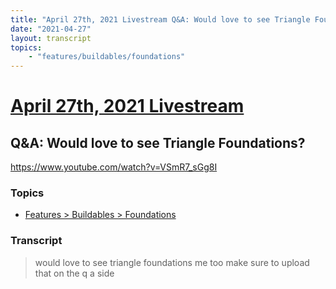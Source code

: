 ```yaml
---
title: "April 27th, 2021 Livestream Q&A: Would love to see Triangle Foundations?"
date: "2021-04-27"
layout: transcript
topics:
    - "features/buildables/foundations"
---
```

# [April 27th, 2021 Livestream](../2021-04-27.md)
## Q&A: Would love to see Triangle Foundations?
https://www.youtube.com/watch?v=VSmR7_sGg8I

### Topics
* [Features > Buildables > Foundations](../topics/features/buildables/foundations.md)

### Transcript

> would love to see triangle foundations me too make sure to upload that on the q a side
